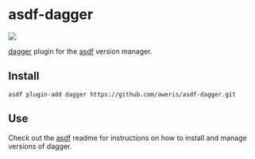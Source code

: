 # asdf-dagger

![](https://github.com/aweris/asdf-dagger/workflows/ci/badge.svg)

[dagger](https://github.com/dagger/dagger) plugin for the [asdf](https://github.com/asdf-vm/asdf) version manager.

## Install

```
asdf plugin-add dagger https://github.com/aweris/asdf-dagger.git
```

## Use

Check out the [asdf](https://github.com/asdf-vm/asdf) readme for instructions on how to install and manage versions of dagger.